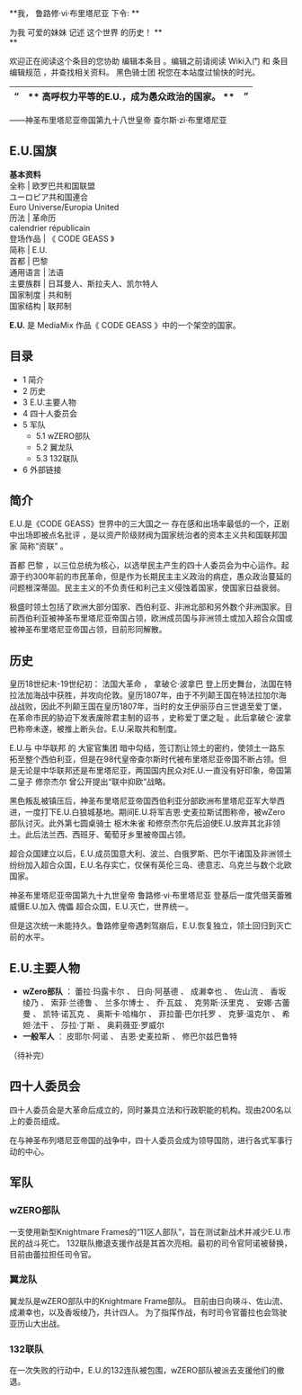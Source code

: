 **我， 鲁路修·vi·布里塔尼亚  下令: **

为我  可爱的妹妹  记述  这个世界  的历史！ **  
**

欢迎正在阅读这个条目的您协助  编辑本条目  。编辑之前请阅读  Wiki入门  和  条目编辑规范  ，并查找相关资料。  黑色骑士团
祝您在本站度过愉快的时光。

“  |  ** 高呼权力平等的E.U.，成为愚众政治的国家。  ** |  ”   
---|---|---  
——神圣布里塔尼亚帝国第九十八世皇帝  查尔斯·zi·布里塔尼亚  
  
  
E.U.国旗  
---  
**基本资料**  
全称  |  欧罗巴共和国联盟   
ユーロピア共和国連合  
Euro Universe/Europia United  
历法  |  革命历   
calendrier républicain  
登场作品  |  《  CODE GEASS  》   
简称  |  E.U.   
首都  |  巴黎   
通用语言  |  法语   
主要族群  |  日耳曼人、斯拉夫人、凯尔特人   
国家制度  |  共和制   
国家结构  |  联邦制   
  
**E.U.** 是  MediaMix  作品《  CODE GEASS  》中的一个架空的国家。

##  目录

  * 1  简介 
  * 2  历史 
  * 3  E.U.主要人物 
  * 4  四十人委员会 
  * 5  军队 
    * 5.1  wZERO部队 
    * 5.2  翼龙队 
    * 5.3  132联队 
  * 6  外部链接 

##  简介

E.U.是《CODE GEASS》世界中的三大国之一  存在感和出场率最低的一个，正剧中出场即被点名批评
，是以资产阶级财阀为国家统治者的资本主义共和国联邦国家  简称“资联”  。

首都  巴黎
，以三位总统为核心，以选举民主产生的四十人委员会为中心运作。起源于约300年前的市民革命，但是作为长期民主主义政治的病症，愚众政治蔓延的问题根深蒂固。民主主义的不负责任和利己主义侵蚀着国家，使国家日益衰弱。

极盛时领土包括了欧洲大部分国家、西伯利亚、非洲北部和另外数个非洲国家。目前西伯利亚被神圣布里塔尼亚帝国占领，欧洲成员国与非洲领土或加入超合众国或被神圣布里塔尼亚帝国占领，目前形同解散。

##  历史

皇历18世纪末-19世纪初：  法国大革命  ，  拿破仑·波拿巴
登上历史舞台，法国在特拉法加海战中获胜，并攻向伦敦。皇历1807年，由于不列颠王国在特法拉加尔海战战败，因此不列颠王国在皇历1807年，当时的女王伊丽莎白三世退至爱丁堡，在革命市民的胁迫下发表废除君主制的诏书
，史称爱丁堡之耻  。此后拿破仑·波拿巴称帝未遂，被推上断头台。E.U.采取共和制度。

E.U.与  中华联邦  的  大宦官集团
暗中勾结，签订割让领土的密约，使领土一路东拓至整个西伯利亚，但是在98代皇帝查尔斯时代被布里塔尼亚帝国不断占领。但是无论是中华联邦还是布里塔尼亚，两国国内民众对E.U.一直没有好印象，帝国第二皇子
修奈杰尔  曾公开提出“联中抑欧”战略。

黑色叛乱被镇压后，神圣布里塔尼亚帝国西伯利亚分部欧洲布里塔尼亚军大举西进，一度打下E.U.白狼城基地。期间E.U.将军吉恩·史麦拉斯试图称帝，被wZero部队讨灭。此外第七圆桌骑士
枢木朱雀  和修奈杰尔先后迫使E.U.放弃其北非领土。此后法兰西、西班牙、葡萄牙乡里被帝国占领。

超合众国建立以后，E.U.成员国意大利、波兰、白俄罗斯、巴尔干诸国及非洲领土纷纷加入超合众国，E.U.名存实亡，仅保有英伦三岛、德意志、乌克兰与数个北欧国家。

神圣布里塔尼亚帝国第九十九世皇帝  鲁路修·vi·布里塔尼亚  登基后一度凭借芙蕾雅威慑E.U.加入  傀儡  超合众国，E.U.灭亡，世界统一。

但是这次统一未能持久。鲁路修皇帝遇刺驾崩后，E.U.恢复独立，领土回归到灭亡前的水平。

##  E.U.主要人物

  * **wZero部队** ：  蕾拉·玛露卡尔  、  日向·阿基德  、  成濑幸也  、  佐山流  、  香坂绫乃  、  索菲·兰德鲁  、  兰多尔博士  、  乔·瓦兹  、  克劳斯·沃里克  、  安娜·古蕾曼  、  凯特·诺瓦克  、  奥斯卡·哈梅尔  、  菲拉蕾·巴尔托罗  、  克萝·温克尔  、  希妲·法干  、  莎拉·丁斯  、  奥莉薇亚·罗威尔 
  * **一般军人** ：  皮耶尔·阿诺  、  吉恩·史麦拉斯  、  修巴尔兹巴鲁特 

（待补完）

##  四十人委员会

四十人委员会是大革命后成立的，同时兼具立法和行政职能的机构。现由200名以上的委员组成。

在与神圣布列塔尼亚帝国的战争中，四十人委员会成为领导国防，进行各式军事行动的中心。

##  军队

###  wZERO部队

一支使用新型Knightmare Frames的“11区人部队”，旨在测试新战术并减少E.U.市民的战斗死亡。
132联队撤退支援作战是其首次亮相。最初的司令官阿诺被替换，目前由蕾拉担任司令官。

###  翼龙队

翼龙队是wZERO部队中的Knightmare Frame部队。 目前由日向瑛斗、佐山流、成濑幸也，以及香坂绫乃，共计四人。
为了指挥作战，有时司令官蕾拉也会驾驶亚历山大出战。

###  132联队

在一次失败的行动中，E.U.的132连队被包围，wZERO部队被派去支援他们的撤退。

  